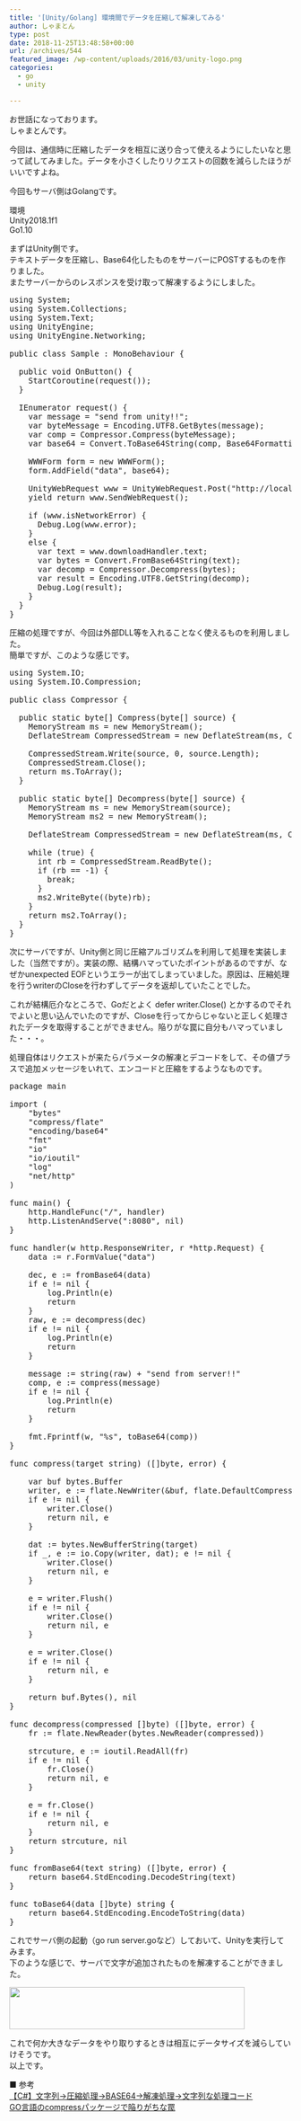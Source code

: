 ```yaml
---
title: '[Unity/Golang] 環境間でデータを圧縮して解凍してみる'
author: しゃまとん
type: post
date: 2018-11-25T13:48:58+00:00
url: /archives/544
featured_image: /wp-content/uploads/2016/03/unity-logo.png
categories:
  - go
  - unity

---
```

お世話になっております。  
しゃまとんです。

今回は、通信時に圧縮したデータを相互に送り合って使えるようにしたいなと思って試してみました。データを小さくしたりリクエストの回数を減らしたほうがいいですよね。

今回もサーバ側はGolangです。

環境  
Unity2018.1f1  
Go1.10

まずはUnity側です。  
テキストデータを圧縮し、Base64化したものをサーバーにPOSTするものを作りました。  
またサーバーからのレスポンスを受け取って解凍するようにしました。

<pre class="lang:c# decode:true " title="Sample.cs">using System;
using System.Collections;
using System.Text;
using UnityEngine;
using UnityEngine.Networking;

public class Sample : MonoBehaviour {
    
  public void OnButton() {
    StartCoroutine(request());
  }

  IEnumerator request() {
    var message = "send from unity!!";
    var byteMessage = Encoding.UTF8.GetBytes(message);
    var comp = Compressor.Compress(byteMessage);
    var base64 = Convert.ToBase64String(comp, Base64FormattingOptions.InsertLineBreaks);

    WWWForm form = new WWWForm();
    form.AddField("data", base64);

    UnityWebRequest www = UnityWebRequest.Post("http://localhost:8080/", form);
    yield return www.SendWebRequest();

    if (www.isNetworkError) {
      Debug.Log(www.error);
    }
    else {
      var text = www.downloadHandler.text;
      var bytes = Convert.FromBase64String(text);
      var decomp = Compressor.Decompress(bytes);
      var result = Encoding.UTF8.GetString(decomp);
      Debug.Log(result);
    }
  }
}
</pre>

圧縮の処理ですが、今回は外部DLL等を入れることなく使えるものを利用しました。  
簡単ですが、このような感じです。

<pre class="lang:c# decode:true" title="Compressor.cs">using System.IO;
using System.IO.Compression;

public class Compressor {
  
  public static byte[] Compress(byte[] source) {
    MemoryStream ms = new MemoryStream();
    DeflateStream CompressedStream = new DeflateStream(ms, CompressionMode.Compress, true);

    CompressedStream.Write(source, 0, source.Length);
    CompressedStream.Close();
    return ms.ToArray();
  }

  public static byte[] Decompress(byte[] source) {
    MemoryStream ms = new MemoryStream(source);
    MemoryStream ms2 = new MemoryStream();

    DeflateStream CompressedStream = new DeflateStream(ms, CompressionMode.Decompress);

    while (true) {
      int rb = CompressedStream.ReadByte();
      if (rb == -1) {
        break;
      }
      ms2.WriteByte((byte)rb);
    }
    return ms2.ToArray();
  }
}</pre>

次にサーバですが、Unity側と同じ圧縮アルゴリズムを利用して処理を実装しました（当然ですが）。実装の際、結構ハマっていたポイントがあるのですが、なぜかunexpected EOFというエラーが出てしまっていました。原因は、圧縮処理を行うwriterのCloseを行わずしてデータを返却していたことでした。

これが結構厄介なところで、Goだとよく defer writer.Close() とかするのでそれでよいと思い込んでいたのですが、Closeを行ってからじゃないと正しく処理されたデータを取得することができません。陥りがな罠に自分もハマっていました・・・。

処理自体はリクエストが来たらパラメータの解凍とデコードをして、その値プラスで追加メッセージをいれて、エンコードと圧縮をするようなものです。

<pre class="lang:go decode:true " title="server.go">package main

import (
    "bytes"
    "compress/flate"
    "encoding/base64"
    "fmt"
    "io"
    "io/ioutil"
    "log"
    "net/http"
)

func main() {
    http.HandleFunc("/", handler)
    http.ListenAndServe(":8080", nil)
}

func handler(w http.ResponseWriter, r *http.Request) {
    data := r.FormValue("data")

    dec, e := fromBase64(data)
    if e != nil {
        log.Println(e)
        return
    }
    raw, e := decompress(dec)
    if e != nil {
        log.Println(e)
        return
    }

    message := string(raw) + "send from server!!"
    comp, e := compress(message)
    if e != nil {
        log.Println(e)
        return
    }

    fmt.Fprintf(w, "%s", toBase64(comp))
}

func compress(target string) ([]byte, error) {

    var buf bytes.Buffer
    writer, e := flate.NewWriter(&buf, flate.DefaultCompression)
    if e != nil {
        writer.Close()
        return nil, e
    }

    dat := bytes.NewBufferString(target)
    if _, e := io.Copy(writer, dat); e != nil {
        writer.Close()
        return nil, e
    }

    e = writer.Flush()
    if e != nil {
        writer.Close()
        return nil, e
    }

    e = writer.Close()
    if e != nil {
        return nil, e
    }

    return buf.Bytes(), nil
}

func decompress(compressed []byte) ([]byte, error) {
    fr := flate.NewReader(bytes.NewReader(compressed))

    strcuture, e := ioutil.ReadAll(fr)
    if e != nil {
        fr.Close()
        return nil, e
    }

    e = fr.Close()
    if e != nil {
        return nil, e
    }
    return strcuture, nil
}

func fromBase64(text string) ([]byte, error) {
    return base64.StdEncoding.DecodeString(text)
}

func toBase64(data []byte) string {
    return base64.StdEncoding.EncodeToString(data)
}
</pre>

これでサーバ側の起動（go run server.goなど）しておいて、Unityを実行してみます。  
下のような感じで、サーバで文字が追加されたものを解凍することができました。

[<img src="https://shamaton.orz.hm/blog/wp-content/uploads/2018/06/console.png" alt="" width="420" height="75" class="aligncenter size-full wp-image-546" />][1]

これで何か大きなデータをやり取りするときは相互にデータサイズを減らしていけそうです。  
以上です。

■ 参考  
<a href="http://gurizuri0505.halfmoon.jp/20121211/52033" target="_blank" rel="noopener">【C#】文字列->圧縮処理->BASE64->解凍処理->文字列な処理コード</a>  
<a href="https://qiita.com/kenmazsyma/items/65149ac736303238bff6" target="_blank" rel="noopener">GO言語のcompressパッケージで陥りがちな罠</a>

 [1]: https://shamaton.orz.hm/blog/wp-content/uploads/2018/06/console.png